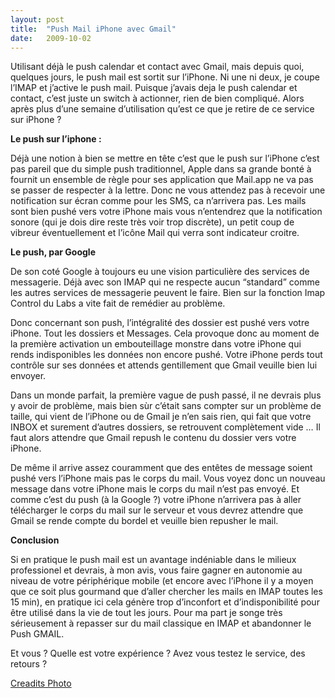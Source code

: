 ```yaml
---
layout:	post
title:	"Push Mail iPhone avec Gmail"
date:	2009-10-02
---
```


  Utilisant déjà le push calendar et contact avec Gmail, mais depuis quoi, quelques jours, le push mail est sortit sur l’iPhone. Ni une ni deux, je coupe l’IMAP et j’active le push mail. Puisque j’avais deja le push calendar et contact, c’est juste un switch à actionner, rien de bien compliqué. Alors après plus d’une semaine d’utilisation qu’est ce que je retire de ce service sur iPhone ?

**Le push sur l’iphone :**

Déjà une notion à bien se mettre en tête c’est que le push sur l’iPhone c’est pas pareil que du simple push traditionnel, Apple dans sa grande bonté à fournit un ensemble de règle pour ses application que Mail.app ne va pas se passer de respecter à la lettre. Donc ne vous attendez pas à recevoir une notification sur écran comme pour les SMS, ca n’arrivera pas. Les mails sont bien pushé vers votre iPhone mais vous n’entendrez que la notification sonore (qui je dois dire reste très voir trop discrète), un petit coup de vibreur éventuellement et l’icône Mail qui verra sont indicateur croitre.

**Le push, par Google**

De son coté Google à toujours eu une vision particulière des services de messagerie. Déjà avec son IMAP qui ne respecte aucun “standard” comme les autres services de messagerie peuvent le faire. Bien sur la fonction Imap Control du Labs a vite fait de remédier au problème.

Donc concernant son push, l’intégralité des dossier est pushé vers votre iPhone. Tout les dossiers et Messages. Cela provoque donc au moment de la première activation un embouteillage monstre dans votre iPhone qui rends indisponibles les données non encore pushé. Votre iPhone perds tout contrôle sur ses données et attends gentillement que Gmail veuille bien lui envoyer.

Dans un monde parfait, la première vague de push passé, il ne devrais plus y avoir de problème, mais bien sùr c’était sans compter sur un problème de taille, qui vient de l’iPhone ou de Gmail je n’en sais rien, qui fait que votre INBOX et surement d’autres dossiers, se retrouvent complètement vide … Il faut alors attendre que Gmail repush le contenu du dossier vers votre iPhone.

De même il arrive assez couramment que des entêtes de message soient pushé vers l’iPhone mais pas le corps du mail. Vous voyez donc un nouveau message dans votre iPhone mais le corps du mail n’est pas envoyé. Et comme c’est du push (à la Google ?) votre iPhone n’arrivera pas à aller télécharger le corps du mail sur le serveur et vous devrez attendre que Gmail se rende compte du bordel et veuille bien repusher le mail.

**Conclusion**

Si en pratique le push mail est un avantage indéniable dans le milieux professionel et devrais, à mon avis, vous faire gagner en autonomie au niveau de votre périphérique mobile (et encore avec l’iPhone il y a moyen que ce soit plus gourmand que d’aller chercher les mails en IMAP toutes les 15 min), en pratique ici cela génère trop d’inconfort et d’indisponibilité pour être utilisé dans la vie de tout les jours. Pour ma part je songe très sérieusement à repasser sur du mail classique en IMAP et abandonner le Push GMAIL.

Et vous ? Quelle est votre expérience ? Avez vous testez le service, des retours ?

[Creadits Photo](http://www.flickr.com/photos/jeremy_vandel/4279050335/ "iphone Mail de Jeremy Vandel, sur Flickr")

  